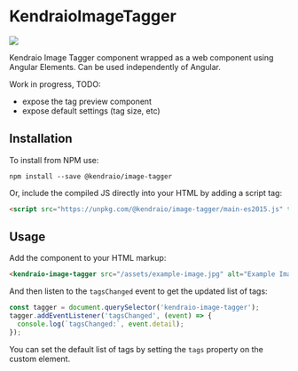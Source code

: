 # KendraioImageTagger

[![](https://img.shields.io/npm/v/@kendraio/image-tagger)](https://www.npmjs.com/package/@kendraio/image-tagger)


Kendraio Image Tagger component wrapped as a web component using Angular Elements.
Can be used independently of Angular.

Work in progress, TODO:

 - expose the tag preview component
 - expose default settings (tag size, etc)

## Installation

To install from NPM use: 

```shell script
npm install --save @kendraio/image-tagger
```
    
Or, include the compiled JS directly into your HTML by adding a script tag:

```html
<script src="https://unpkg.com/@kendraio/image-tagger/main-es2015.js" type="module"></script>
```
    
## Usage

Add the component to your HTML markup:

```html
<kendraio-image-tagger src="/assets/example-image.jpg" alt="Example Image"></kendraio-image-tagger>
```

And then listen to the `tagsChanged` event to get the updated list of tags:

```javascript
const tagger = document.querySelector('kendraio-image-tagger');
tagger.addEventListener('tagsChanged', (event) => {
  console.log(`tagsChanged:`, event.detail);
});
```

You can set the default list of tags by setting the `tags` property on the custom element.
